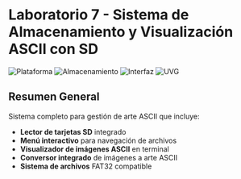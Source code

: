 # Laboratorio 7 - Sistema de Almacenamiento y Visualización ASCII con SD

![Plataforma](https://img.shields.io/badge/Plataforma-STM32F446RE/Nucleo-blue) 
![Almacenamiento](https://img.shields.io/badge/Memoria-SD_Card-green) 
![Interfaz](https://img.shields.io/badge/Interfaz-UART_Terminal-orange) 
![UVG](https://img.shields.io/badge/Universidad-UVG-red)

## Resumen General
Sistema completo para gestión de arte ASCII que incluye:
- **Lector de tarjetas SD** integrado
- **Menú interactivo** para navegación de archivos
- **Visualizador de imágenes ASCII** en terminal
- **Conversor integrado** de imágenes a arte ASCII
- **Sistema de archivos** FAT32 compatible
